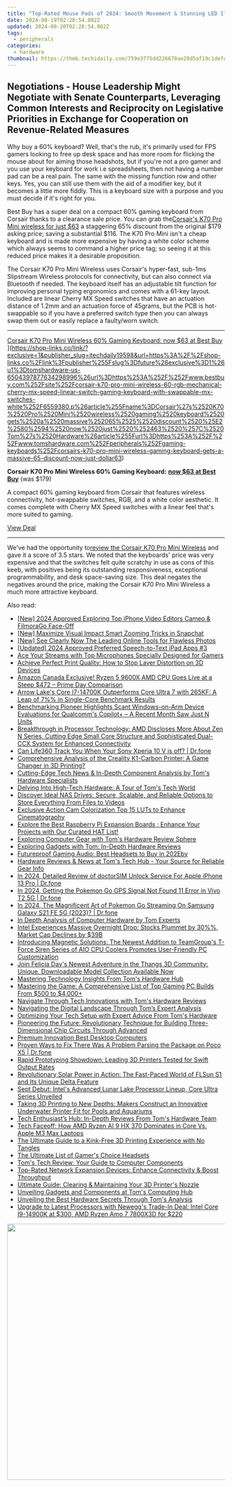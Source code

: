 ```yaml
---
title: "Top-Rated Mouse Pads of 2024: Smooth Movement & Stunning LED Illumination"
date: 2024-08-19T02:28:54.802Z
updated: 2024-08-20T02:28:54.802Z
tags:
  - peripherals
categories:
  - hardware
thumbnail: https://thmb.techidaily.com/759e3775dd226670ae28d5af19c1defd92ebed9270d940f9ca545069c585fcb0.jpg
---
```


## Negotiations - House Leadership Might Negotiate with Senate Counterparts, Leveraging Common Interests and Reciprocity on Legislative Priorities in Exchange for Cooperation on Revenue-Related Measures

Why buy a 60% keyboard? Well, that's the rub, it's primarily used for FPS gamers looking to free up desk space and has more room for flicking the mouse about for aiming those headshots, but if you're not a pro gamer and you use your keyboard for work i.e spreadsheets, then not having a number pad can be a real pain. The same with the missing function row and other keys. Yes, you can still use them with the aid of a modifier key, but it becomes a little more fiddly. This is a keyboard size with a purpose and you must decide if it's right for you.

 Best Buy has a super deal on a compact 60% gaming keyboard from Corsair thanks to a clearance sale price. You can grab the[Corsair's K70 Pro Mini wireless for just $63](https://shop-links.co/link/?exclusive=1&publisher_slug=itechdaily19598&url=https%3A%2F%2Fshop-links.co%2Flink%3Fpublisher%255Fslug%3Dfuture%26exclusive%3D1%26u1%3Dtomshardware-us-9186919019921574701%26url%3Dhttps%253A%252F%252Fwww.bestbuy.com%252Fsite%252Fcorsair-k70-pro-mini-wireless-60-rgb-mechanical-cherry-mx-speed-linear-switch-gaming-keyboard-with-swappable-mx-switches-white%252F6559380.p%26article%255Fname%3DCorsair%27s%2520K70%2520Pro%2520Mini%2520wireless%2520gaming%2520keyboard%2520gets%2520a%2520massive%252065%2525%2520discount%2520%25E2%2580%2594%2520now%2520just%2520%252463%2520%257C%2520Tom%27s%2520Hardware%26article%255Furl%3Dhttps%253A%252F%252Fwww.tomshardware.com%252Fperipherals%252Fgaming-keyboards%252Fcorsairs-k70-pro-mini-wireless-gaming-keyboard-gets-a-massive-65-discount-now-just-dollar63) a staggering 65% discount from the original $179 asking price; saving a substantial $116\. The K70 Pro Mini isn't a cheap keyboard and is made more expensive by having a white color scheme which always seems to command a higher price tag; so seeing it at this reduced price makes it a desirable proposition.

 The Corsair K70 Pro Mini Wireless uses Corsair's hyper-fast, sub-1ms Slipstream Wireless protocols for connectivity, but can also connect via Bluetooth if needed. The keyboard itself has an adjustable tilt function for improving personal typing ergonomics and comes with a 61-key layout. Included are linear Cherry MX Speed switches that have an actuation distance of 1.2mm and an actuation force of 45grams, but the PCB is hot-swappable so if you have a preferred switch type then you can always swap them out or easily replace a faulty/worn switch.

---

[Corsair K70 Pro Mini Wireless 60% Gaming Keyboard: now $63 at Best Buy](https://cdn.mos.cms.futurecdn.net/eHHoyKkUUoUGCMgVDmdfve-200-100.png "Corsair K70 Pro Mini Wireless 60% Gaming Keyboard: now $63 at Best Buy") ](https://shop-links.co/link/?exclusive=1&publisher_slug=itechdaily19598&url=https%3A%2F%2Fshop-links.co%2Flink%3Fpublisher%255Fslug%3Dfuture%26exclusive%3D1%26u1%3Dtomshardware-us-6504397877634298996%26url%3Dhttps%253A%252F%252Fwww.bestbuy.com%252Fsite%252Fcorsair-k70-pro-mini-wireless-60-rgb-mechanical-cherry-mx-speed-linear-switch-gaming-keyboard-with-swappable-mx-switches-white%252F6559380.p%26article%255Fname%3DCorsair%27s%2520K70%2520Pro%2520Mini%2520wireless%2520gaming%2520keyboard%2520gets%2520a%2520massive%252065%2525%2520discount%2520%25E2%2580%2594%2520now%2520just%2520%252463%2520%257C%2520Tom%27s%2520Hardware%26article%255Furl%3Dhttps%253A%252F%252Fwww.tomshardware.com%252Fperipherals%252Fgaming-keyboards%252Fcorsairs-k70-pro-mini-wireless-gaming-keyboard-gets-a-massive-65-discount-now-just-dollar63)

**Corsair K70 Pro Mini Wireless 60% Gaming Keyboard:** [**now $63 at Best Buy**](https://shop-links.co/link/?exclusive=1&publisher_slug=itechdaily19598&url=https%3A%2F%2Fshop-links.co%2Flink%3Fpublisher%255Fslug%3Dfuture%26exclusive%3D1%26u1%3Dtomshardware-us-1153480380699164973%26url%3Dhttps%253A%252F%252Fwww.bestbuy.com%252Fsite%252Fcorsair-k70-pro-mini-wireless-60-rgb-mechanical-cherry-mx-speed-linear-switch-gaming-keyboard-with-swappable-mx-switches-white%252F6559380.p%26article%255Fname%3DCorsair%27s%2520K70%2520Pro%2520Mini%2520wireless%2520gaming%2520keyboard%2520gets%2520a%2520massive%252065%2525%2520discount%2520%25E2%2580%2594%2520now%2520just%2520%252463%2520%257C%2520Tom%27s%2520Hardware%26article%255Furl%3Dhttps%253A%252F%252Fwww.tomshardware.com%252Fperipherals%252Fgaming-keyboards%252Fcorsairs-k70-pro-mini-wireless-gaming-keyboard-gets-a-massive-65-discount-now-just-dollar63) (was $179)  
  
 A compact 60% gaming keyboard from Corsair that features wireless connectivity, hot-swappable switches, RGB, and a white color aesthetic. It comes complete with Cherry MX Speed switches with a linear feel that's more suited to gaming.

[View Deal](https://shop-links.co/link/?exclusive=1&publisher_slug=itechdaily19598&url=https%3A%2F%2Fshop-links.co%2Flink%3Fpublisher%255Fslug%3Dfuture%26exclusive%3D1%26u1%3Dtomshardware-us-6504397877634298996%26url%3Dhttps%253A%252F%252Fwww.bestbuy.com%252Fsite%252Fcorsair-k70-pro-mini-wireless-60-rgb-mechanical-cherry-mx-speed-linear-switch-gaming-keyboard-with-swappable-mx-switches-white%252F6559380.p%26article%255Fname%3DCorsair%27s%2520K70%2520Pro%2520Mini%2520wireless%2520gaming%2520keyboard%2520gets%2520a%2520massive%252065%2525%2520discount%2520%25E2%2580%2594%2520now%2520just%2520%252463%2520%257C%2520Tom%27s%2520Hardware%26article%255Furl%3Dhttps%253A%252F%252Fwww.tomshardware.com%252Fperipherals%252Fgaming-keyboards%252Fcorsairs-k70-pro-mini-wireless-gaming-keyboard-gets-a-massive-65-discount-now-just-dollar63)

---

 We've had the opportunity to[review the Corsair K70 Pro Mini Wireless](https://tools.techidaily.com) and gave it a score of 3.5 stars. We noted that the keyboards' price was very expensive and that the switches felt quite scratchy in use as cons of this keeb, with positives being its outstanding responsiveness, exceptional programmability, and desk space-saving size. This deal negates the negatives around the price, making the Corsair K70 Pro Mini Wireless a much more attractive keyboard.

<ins class="adsbygoogle"
     style="display:block"
     data-ad-format="autorelaxed"
     data-ad-client="ca-pub-7571918770474297"
     data-ad-slot="1223367746"></ins>



<ins class="adsbygoogle"
     style="display:block"
     data-ad-client="ca-pub-7571918770474297"
     data-ad-slot="8358498916"
     data-ad-format="auto"
     data-full-width-responsive="true"></ins>

<span class="atpl-alsoreadstyle">Also read:</span>
<div><ul>
<li><a href="https://vimeo-videos.techidaily.com/new-2024-approved-exploring-top-iphone-video-editors-cameo-and-filmorago-face-off/"><u>[New] 2024 Approved  Exploring Top iPhone Video Editors  Cameo & FilmoraGo Face-Off</u></a></li>
<li><a href="https://extra-approaches.techidaily.com/new-maximize-visual-impact-smart-zooming-tricks-in-snapchat/"><u>[New] Maximize Visual Impact  Smart Zooming Tricks in Snapchat</u></a></li>
<li><a href="https://extra-skills.techidaily.com/new-see-clearly-now-the-leading-online-tools-for-flawless-photos/"><u>[New] See Clearly Now  The Leading Online Tools for Flawless Photos</u></a></li>
<li><a href="https://screen-sharing-recording.techidaily.com/updated-2024-approved-preferred-speech-to-text-ipad-apps-3/"><u>[Updated] 2024 Approved  Preferred Speech-to-Text iPad Apps #3</u></a></li>
<li><a href="https://hardware-tips.techidaily.com/ace-your-streams-with-top-microphones-specially-designed-for-gamers/"><u>Ace Your Streams with Top Microphones Specially Designed for Gamers</u></a></li>
<li><a href="https://hardware-tips.techidaily.com/achieve-perfect-print-quality-how-to-stop-layer-distortion-on-3d-devices/"><u>Achieve Perfect Print Quality: How to Stop Layer Distortion on 3D Devices</u></a></li>
<li><a href="https://hardware-tips.techidaily.com/amazon-canada-exclusive-ryzen-5-9600x-amd-cpu-goes-live-at-a-steep-472-prime-day-comparison/"><u>Amazon Canada Exclusive! Ryzen 5 9600X AMD CPU Goes Live at a Steep $472 – Prime Day Comparison</u></a></li>
<li><a href="https://hardware-tips.techidaily.com/arrow-lakes-core-i7-14700k-outperforms-core-ultra-7-with-265kf-a-leap-of-7-in-single-core-benchmark-results/"><u>Arrow Lake's Core I7-14700K Outperforms Core Ultra 7 with 265KF: A Leap of 7%% in Single-Core Benchmark Results</u></a></li>
<li><a href="https://hardware-tips.techidaily.com/benchmarking-pioneer-highlights-scant-windows-on-arm-device-evaluations-for-qualcomms-copilotplus-a-recent-month-saw-just-n-units/"><u>Benchmarking Pioneer Highlights Scant Windows-on-Arm Device Evaluations for Qualcomm's Copilot+ – A Recent Month Saw Just N Units</u></a></li>
<li><a href="https://hardware-tips.techidaily.com/breakthrough-in-processor-technology-amd-discloses-more-about-zen-n-series-cutting-edge-small-core-structure-and-sophisticated-dual-ccx-system-for-enhanced-29/"><u>Breakthrough in Processor Technology: AMD Discloses More About Zen N Series, Cutting Edge Small Core Structure and Sophisticated Dual-CCX System for Enhanced Connectivity</u></a></li>
<li><a href="https://fake-location.techidaily.com/can-life360-track-you-when-your-sony-xperia-10-v-is-off-drfone-by-drfone-virtual-android/"><u>Can Life360 Track You When Your Sony Xperia 10 V is off? | Dr.fone</u></a></li>
<li><a href="https://hardware-tips.techidaily.com/comprehensive-analysis-of-the-creality-k1-carbon-printer-a-game-changer-in-3d-printing/"><u>Comprehensive Analysis of the Creality K1-Carbon Printer: A Game Changer in 3D Printing?</u></a></li>
<li><a href="https://hardware-tips.techidaily.com/cutting-edge-tech-news-and-in-depth-component-analysis-by-toms-hardware-specialists/"><u>Cutting-Edge Tech News & In-Depth Component Analysis by Tom's Hardware Specialists</u></a></li>
<li><a href="https://hardware-tips.techidaily.com/delving-into-high-tech-hardware-a-tour-of-toms-tech-world/"><u>Delving Into High-Tech Hardware: A Tour of Tom's Tech World</u></a></li>
<li><a href="https://hardware-tips.techidaily.com/discover-ideal-nas-drives-secure-scalable-and-reliable-options-to-store-everything-from-files-to-videos/"><u>Discover Ideal NAS Drives: Secure, Scalable, and Reliable Options to Store Everything From Files to Videos</u></a></li>
<li><a href="https://extra-information.techidaily.com/exclusive-action-cam-colorization-top-15-luts-to-enhance-cinematography/"><u>Exclusive Action Cam Colorization  Top 15 LUTs to Enhance Cinematography</u></a></li>
<li><a href="https://hardware-tips.techidaily.com/explore-the-best-raspberry-pi-expansion-boards-enhance-your-projects-with-our-curated-hat-list/"><u>Explore the Best Raspberry Pi Expansion Boards : Enhance Your Projects with Our Curated HAT List!</u></a></li>
<li><a href="https://hardware-tips.techidaily.com/exploring-computer-gear-with-toms-hardware-review-sphere/"><u>Exploring Computer Gear with Tom's Hardware Review Sphere</u></a></li>
<li><a href="https://hardware-tips.techidaily.com/exploring-gadgets-with-tom-in-depth-hardware-reviews/"><u>Exploring Gadgets with Tom: In-Depth Hardware Reviews</u></a></li>
<li><a href="https://hardware-tips.techidaily.com/futureproof-gaming-audio-best-headsets-to-buy-in-202eby/"><u>Futureproof Gaming Audio: Best Headsets to Buy in 202Eby</u></a></li>
<li><a href="https://hardware-tips.techidaily.com/hardware-reviews-and-news-at-toms-tech-hub-your-source-for-reliable-gear-info/"><u>Hardware Reviews & News at Tom's Tech Hub - Your Source for Reliable Gear Info</u></a></li>
<li><a href="https://iphone-unlock.techidaily.com/in-2024-detailed-review-of-doctorsim-unlock-service-for-apple-iphone-13-pro-drfone-by-drfone-ios/"><u>In 2024, Detailed Review of doctorSIM Unlock Service For Apple iPhone 13 Pro | Dr.fone</u></a></li>
<li><a href="https://android-location.techidaily.com/in-2024-getting-the-pokemon-go-gps-signal-not-found-11-error-in-vivo-t2-5g-drfone-by-drfone-virtual/"><u>In 2024, Getting the Pokemon Go GPS Signal Not Found 11 Error in Vivo T2 5G | Dr.fone</u></a></li>
<li><a href="https://change-location.techidaily.com/in-2024-the-magnificent-art-of-pokemon-go-streaming-on-samsung-galaxy-s21-fe-5g-2023-drfone-by-drfone-virtual-android/"><u>In 2024, The Magnificent Art of Pokemon Go Streaming On Samsung Galaxy S21 FE 5G (2023)? | Dr.fone</u></a></li>
<li><a href="https://hardware-tips.techidaily.com/in-depth-analysis-of-computer-hardware-by-tom-experts/"><u>In Depth Analysis of Computer Hardware by Tom Experts</u></a></li>
<li><a href="https://hardware-tips.techidaily.com/intel-experiences-massive-overnight-drop-stocks-plummet-by-30-market-cap-declines-by-39b/"><u>Intel Experiences Massive Overnight Drop: Stocks Plummet by 30%%, Market Cap Declines by $39B</u></a></li>
<li><a href="https://hardware-tips.techidaily.com/introducing-magnetic-solutions-the-newest-addition-to-teamgroups-t-force-siren-series-of-aio-cpu-coolers-promotes-user-friendly-pc-customization/"><u>Introducing Magnetic Solutions: The Newest Addition to TeamGroup's T-Force Siren Series of AIO CPU Coolers Promotes User-Friendly PC Customization</u></a></li>
<li><a href="https://hardware-tips.techidaily.com/join-felicia-days-newest-adventure-in-the-thangs-3d-community-unique-downloadable-model-collection-available-now/"><u>Join Felicia Day's Newest Adventure in the Thangs 3D Community: Unique, Downloadable Model Collection Available Now</u></a></li>
<li><a href="https://hardware-tips.techidaily.com/mastering-technology-insights-from-toms-hardware-hub/"><u>Mastering Technology Insights From Tom's Hardware Hub</u></a></li>
<li><a href="https://hardware-tips.techidaily.com/mastering-the-game-a-comprehensive-list-of-top-gaming-pc-builds-from-500-to-4000plus/"><u>Mastering the Game: A Comprehensive List of Top Gaming PC Builds From $500 to $4,000+</u></a></li>
<li><a href="https://hardware-tips.techidaily.com/navigate-through-tech-innovations-with-toms-hardware-reviews/"><u>Navigate Through Tech Innovations with Tom's Hardware Reviews</u></a></li>
<li><a href="https://hardware-tips.techidaily.com/navigating-the-digital-landscape-through-toms-expert-analysis/"><u>Navigating the Digital Landscape Through Tom’s Expert Analysis</u></a></li>
<li><a href="https://hardware-tips.techidaily.com/optimizing-your-tech-setup-with-expert-advice-from-toms-hardware/"><u>Optimizing Your Tech Setup with Expert Advice From Tom's Hardware</u></a></li>
<li><a href="https://hardware-tips.techidaily.com/pioneering-the-future-revolutionary-technique-for-building-three-dimensional-chip-circuits-through-advanced/"><u>Pioneering the Future: Revolutionary Technique for Building Three-Dimensional Chip Circuits Through Advanced</u></a></li>
<li><a href="https://fox-boxes.techidaily.com/premium-innovation-best-desktop-computers/"><u>Premium Innovation  Best Desktop Computers</u></a></li>
<li><a href="https://fix-guide.techidaily.com/proven-ways-to-fix-there-was-a-problem-parsing-the-package-on-poco-x5-drfone-by-drfone-fix-android-problems-fix-android-problems/"><u>Proven Ways to Fix There Was A Problem Parsing the Package on Poco X5 | Dr.fone</u></a></li>
<li><a href="https://hardware-tips.techidaily.com/rapid-prototyping-showdown-leading-3d-printers-tested-for-swift-output-rates/"><u>Rapid Prototyping Showdown: Leading 3D Printers Tested for Swift Output Rates</u></a></li>
<li><a href="https://hardware-tips.techidaily.com/revolutionary-solar-power-in-action-the-fast-paced-world-of-flsun-s1-and-its-unique-delta-feature/"><u>Revolutionary Solar Power in Action: The Fast-Paced World of FLSun S1 and Its Unique Delta Feature</u></a></li>
<li><a href="https://hardware-tips.techidaily.com/sept-debut-intels-advanced-lunar-lake-processor-lineup-core-ultra-series-unveiled/"><u>Sept Debut: Intel's Advanced Lunar Lake Processor Lineup, Core Ultra Series Unveiled</u></a></li>
<li><a href="https://hardware-tips.techidaily.com/taking-3d-printing-to-new-depths-makers-construct-an-innovative-underwater-printer-fit-for-pools-and-aquariums/"><u>Taking 3D Printing to New Depths: Makers Construct an Innovative Underwater Printer Fit for Pools and Aquariums</u></a></li>
<li><a href="https://hardware-tips.techidaily.com/tech-enthusiasts-hub-in-depth-reviews-from-toms-hardware-team/"><u>Tech Enthusiast’s Hub: In-Depth Reviews From Tom's Hardware Team</u></a></li>
<li><a href="https://hardware-tips.techidaily.com/tech-faceoff-how-amd-ryzen-ai-9-hx-370-dominates-in-core-vs-apple-m3-max-laptops/"><u>Tech Faceoff: How AMD Ryzen AI 9 HX 370 Dominates in Core Vs. Apple M3 Max Laptops</u></a></li>
<li><a href="https://hardware-tips.techidaily.com/the-ultimate-guide-to-a-kink-free-3d-printing-experience-with-no-tangles/"><u>The Ultimate Guide to a Kink-Free 3D Printing Experience with No Tangles</u></a></li>
<li><a href="https://hardware-tips.techidaily.com/the-ultimate-list-of-gamers-choice-headsets/"><u>The Ultimate List of Gamer's Choice Headsets</u></a></li>
<li><a href="https://hardware-tips.techidaily.com/toms-tech-review-your-guide-to-computer-components/"><u>Tom's Tech Review: Your Guide to Computer Components</u></a></li>
<li><a href="https://hardware-tips.techidaily.com/top-rated-network-expansion-devices-enhance-connectivity-and-boost-throughput/"><u>Top-Rated Network Expansion Devices: Enhance Connectivity & Boost Throughput</u></a></li>
<li><a href="https://hardware-tips.techidaily.com/ultimate-guide-clearing-and-maintaining-your-3d-printers-nozzle/"><u>Ultimate Guide: Clearing & Maintaining Your 3D Printer's Nozzle</u></a></li>
<li><a href="https://hardware-tips.techidaily.com/unveiling-gadgets-and-components-at-toms-computing-hub/"><u>Unveiling Gadgets and Components at Tom's Computing Hub</u></a></li>
<li><a href="https://hardware-tips.techidaily.com/unveiling-the-best-hardware-secrets-through-toms-analysis/"><u>Unveiling the Best Hardware Secrets Through Tom's Analysis</u></a></li>
<li><a href="https://hardware-tips.techidaily.com/upgrade-to-latest-processors-with-neweggs-trade-in-deal-intel-core-i9-14900k-at-300-amd-ryzen-amo-7-7800x3d-for-220/"><u>Upgrade to Latest Processors with Newegg's Trade-In Deal: Intel Core I9-14900K at $300, AMD Ryzen Amo 7 7800X3D for $220</u></a></li>
</ul></div>

<!-- affiliate ads begin -->
<a href="https://mushroom-supplies.sjv.io/c/5597632/1692242/18134" target="_top" id="1692242"><img src="//a.impactradius-go.com/display-ad/18134-1692242" border="0" alt="" width="834" height="592"/></a><img height="0" width="0" src="https://imp.pxf.io/i/5597632/1692242/18134" style="position:absolute;visibility:hidden;" border="0" />
<!-- affiliate ads end -->
